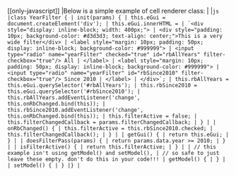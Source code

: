[[only-javascript]]
|Below is a simple example of cell renderer class:
|
|`` js |class YearFilter { | init(params) { | this.eGui = document.createElement('div'); | this.eGui.innerHTML = | `<div style="display: inline-block; width: 400px;"> | <div style="padding: 10px; background-color: #d3d3d3; text-align: center;">This is a very wide filter</div> | <label style="margin: 10px; padding: 50px; display: inline-block; background-color: #999999"> | <input type="radio" name="yearFilter" checked="true" id="rbAllYears" filter-checkbox="true"/> All | </label> | <label style="margin: 10px; padding: 50px; display: inline-block; background-color: #999999"> | <input type="radio" name="yearFilter" id="rbSince2010" filter-checkbox="true"/> Since 2010 | </label> | </div>`; | this.rbAllYears = this.eGui.querySelector('#rbAllYears'); | this.rbSince2010 = this.eGui.querySelector('#rbSince2010'); | this.rbAllYears.addEventListener('change', this.onRbChanged.bind(this)); | this.rbSince2010.addEventListener('change', this.onRbChanged.bind(this)); | this.filterActive = false; | this.filterChangedCallback = params.filterChangedCallback; | } | | onRbChanged() { | this.filterActive = this.rbSince2010.checked; | this.filterChangedCallback(); | } | | getGui() { | return this.eGui; | } | | doesFilterPass(params) { | return params.data.year >= 2010; | } | | isFilterActive() { | return this.filterActive; | } | | // this example isn't using getModel() and setModel(), | // so safe to just leave these empty. don't do this in your code!!! | getModel() { | } | | setModel() { | } |} | ``
